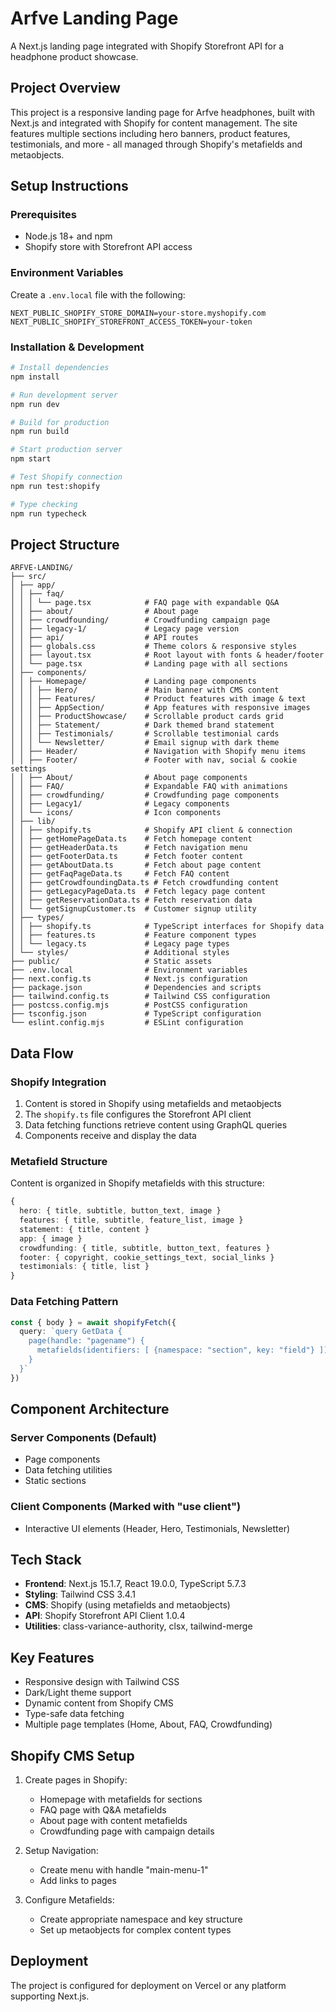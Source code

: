 # Arfve Landing Page

A Next.js landing page integrated with Shopify Storefront API for a headphone product showcase.

## Project Overview

This project is a responsive landing page for Arfve headphones, built with Next.js and integrated with Shopify for content management. The site features multiple sections including hero banners, product features, testimonials, and more - all managed through Shopify's metafields and metaobjects.

## Setup Instructions

### Prerequisites
- Node.js 18+ and npm
- Shopify store with Storefront API access

### Environment Variables
Create a `.env.local` file with the following:
```
NEXT_PUBLIC_SHOPIFY_STORE_DOMAIN=your-store.myshopify.com
NEXT_PUBLIC_SHOPIFY_STOREFRONT_ACCESS_TOKEN=your-token
```

### Installation & Development
```bash
# Install dependencies
npm install

# Run development server
npm run dev

# Build for production
npm run build

# Start production server
npm start

# Test Shopify connection
npm run test:shopify

# Type checking
npm run typecheck
```

## Project Structure

```
ARFVE-LANDING/
├── src/
│ ├── app/
│ │ ├── faq/
│ │ │ └── page.tsx            # FAQ page with expandable Q&A
│ │ ├── about/                # About page
│ │ ├── crowdfounding/        # Crowdfunding campaign page
│ │ ├── legacy-1/             # Legacy page version
│ │ ├── api/                  # API routes
│ │ ├── globals.css           # Theme colors & responsive styles
│ │ ├── layout.tsx            # Root layout with fonts & header/footer
│ │ └── page.tsx              # Landing page with all sections
│ ├── components/
│ │ ├── Homepage/             # Landing page components
│ │ │ ├── Hero/               # Main banner with CMS content
│ │ │ ├── Features/           # Product features with image & text
│ │ │ ├── AppSection/         # App features with responsive images
│ │ │ ├── ProductShowcase/    # Scrollable product cards grid
│ │ │ ├── Statement/          # Dark themed brand statement
│ │ │ ├── Testimonials/       # Scrollable testimonial cards
│ │ │ └── Newsletter/         # Email signup with dark theme
│ │ ├── Header/               # Navigation with Shopify menu items
│ │ ├── Footer/               # Footer with nav, social & cookie settings
│ │ ├── About/                # About page components
│ │ ├── FAQ/                  # Expandable FAQ with animations
│ │ ├── crowdfunding/         # Crowdfunding page components
│ │ ├── Legacy1/              # Legacy components
│ │ └── icons/                # Icon components
│ ├── lib/
│ │ ├── shopify.ts            # Shopify API client & connection
│ │ ├── getHomePageData.ts    # Fetch homepage content
│ │ ├── getHeaderData.ts      # Fetch navigation menu
│ │ ├── getFooterData.ts      # Fetch footer content
│ │ ├── getAboutData.ts       # Fetch about page content
│ │ ├── getFaqPageData.ts     # Fetch FAQ content
│ │ ├── getCrowdfoundingData.ts # Fetch crowdfunding content
│ │ ├── getLegacyPageData.ts  # Fetch legacy page content
│ │ ├── getReservationData.ts # Fetch reservation data
│ │ └── getSignupCustomer.ts  # Customer signup utility
│ ├── types/
│ │ ├── shopify.ts            # TypeScript interfaces for Shopify data
│ │ ├── features.ts           # Feature component types
│ │ └── legacy.ts             # Legacy page types
│ └── styles/                 # Additional styles
├── public/                   # Static assets
├── .env.local                # Environment variables
├── next.config.ts            # Next.js configuration
├── package.json              # Dependencies and scripts
├── tailwind.config.ts        # Tailwind CSS configuration
├── postcss.config.mjs        # PostCSS configuration
├── tsconfig.json             # TypeScript configuration
└── eslint.config.mjs         # ESLint configuration
```

## Data Flow

### Shopify Integration
1. Content is stored in Shopify using metafields and metaobjects
2. The `shopify.ts` file configures the Storefront API client
3. Data fetching functions retrieve content using GraphQL queries
4. Components receive and display the data

### Metafield Structure
Content is organized in Shopify metafields with this structure:
```typescript
{
  hero: { title, subtitle, button_text, image }
  features: { title, subtitle, feature_list, image }
  statement: { title, content }
  app: { image }
  crowdfunding: { title, subtitle, button_text, features }
  footer: { copyright, cookie_settings_text, social_links }
  testimonials: { title, list }
}
```

### Data Fetching Pattern
```typescript
const { body } = await shopifyFetch({
  query: `query GetData { 
    page(handle: "pagename") { 
      metafields(identifiers: [ {namespace: "section", key: "field"} ]) 
    } 
  }`
})
```

## Component Architecture

### Server Components (Default)
- Page components
- Data fetching utilities
- Static sections

### Client Components (Marked with "use client")
- Interactive UI elements (Header, Hero, Testimonials, Newsletter)

## Tech Stack

- **Frontend**: Next.js 15.1.7, React 19.0.0, TypeScript 5.7.3
- **Styling**: Tailwind CSS 3.4.1
- **CMS**: Shopify (using metafields and metaobjects)
- **API**: Shopify Storefront API Client 1.0.4
- **Utilities**: class-variance-authority, clsx, tailwind-merge

## Key Features
- Responsive design with Tailwind CSS
- Dark/Light theme support
- Dynamic content from Shopify CMS
- Type-safe data fetching
- Multiple page templates (Home, About, FAQ, Crowdfunding)

## Shopify CMS Setup

1. Create pages in Shopify:
   - Homepage with metafields for sections
   - FAQ page with Q&A metafields
   - About page with content metafields
   - Crowdfunding page with campaign details

2. Setup Navigation:
   - Create menu with handle "main-menu-1"
   - Add links to pages

3. Configure Metafields:
   - Create appropriate namespace and key structure
   - Set up metaobjects for complex content types

## Deployment

The project is configured for deployment on Vercel or any platform supporting Next.js.
